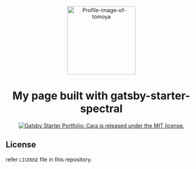<p align="center">
  <a href="https://github.com/Tomoya-Sonok/my-portfolio">
    <img alt="Profile-image-of-tomoya" src="https://avatars1.githubusercontent.com/u/50537591?s=460&v=4" width="180" />
  </a>
</p>
<h1 align="center">
  My page built with gatsby-starter-spectral
</h1>

<p align="center">
  <a href="https://github.com/LekoArts/gatsby-starter-portfolio-cara/blob/master/LICENSE">
    <img src="https://img.shields.io/badge/license-MIT-blue.svg" alt="Gatsby Starter Portfolio: Cara is released under the MIT license." />
  </a>
</p>

## License

refer `LICENSE` file in this repository.
